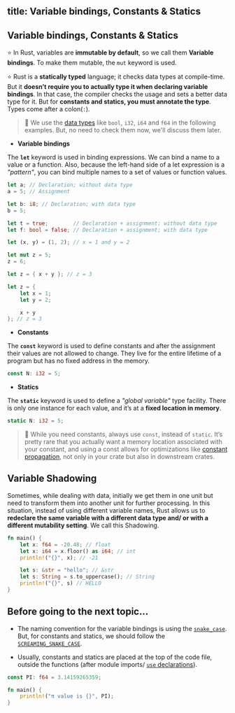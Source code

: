 title: Variable bindings, Constants & Statics
---

## Variable bindings, Constants & Statics

⭐️ In Rust, variables are **immutable by default**, so we call them **Variable bindings**. To make them mutable, the `mut` keyword is used.

⭐️ Rust is a **statically typed** language; it checks data types at compile-time. But it **doesn’t require you to actually type it when declaring variable bindings**. In that case, the compiler checks the usage and sets a better data type for it. But for **constants and statics, you must annotate the type**. Types come after a colon(`:`).

> 💭 We use the [data types](a8.primitive_data_types.html) like `bool`, `i32`, `i64` and `f64` in the following examples. But, no need to check them now, we'll discuss them later.

- **Variable bindings**

The **`let`** keyword is used in binding expressions. We can bind a name to a value or a function. Also, because the left-hand side of a let expression is a _"pattern"_, you can bind multiple names to a set of values or function values.

```rust
let a; // Declaration; without data type
a = 5; // Assignment

let b: i8; // Declaration; with data type 
b = 5;

let t = true;        // Declaration + assignment; without data type
let f: bool = false; // Declaration + assignment; with data type

let (x, y) = (1, 2); // x = 1 and y = 2

let mut z = 5;
z = 6;

let z = { x + y }; // z = 3

let z = {
    let x = 1;
    let y = 2;

    x + y
}; // z = 3
```

- **Constants**

The **`const`** keyword is used to define constants and after the assignment their values are not allowed to change. They live for the entire lifetime of a program but has no fixed address in the memory.

```rust
const N: i32 = 5;
```

- **Statics**

The **`static`** keyword is used to define a _"global variable"_ type facility. There is only one instance for each value, and it’s at a **fixed location in memory**.

```rust
static N: i32 = 5;
```

> 💭 While you need constants, always use `const`, instead of `static`. It’s pretty rare that you actually want a memory location associated with your constant, and using a const allows for optimizations like [constant propagation](https://en.wikipedia.org/wiki/Constant_folding#Constant_propagation), not only in your crate but also in downstream crates.

## Variable Shadowing

Sometimes, while dealing with data, initially we get them in one unit but need to transform them into another unit for further processing. In this situation, instead of using different variable names, Rust allows us to **redeclare the same variable with a different data type and/ or with a different mutability setting**. We call this Shadowing.

```rust
fn main() {
    let x: f64 = -20.48; // float
    let x: i64 = x.floor() as i64; // int
    println!("{}", x); // -21

    let s: &str = "hello"; // &str
    let s: String = s.to_uppercase(); // String
    println!("{}", s) // HELLO
}
```

## Before going to the next topic...

- The naming convention for the variable bindings is using the [`snake_case`](https://en.wikipedia.org/wiki/Snake_case). But, for constants and statics, we should follow the [`SCREAMING_SNAKE_CASE`](https://en.wikipedia.org/wiki/Snake_case).

- Usually, constants and statics are placed at the top of the code file, outside the functions (after module imports/ [`use` declarations](/docs/d6.use.html)).

```rust
const PI: f64 = 3.14159265359;

fn main() {
    println!("π value is {}", PI);
}
```
